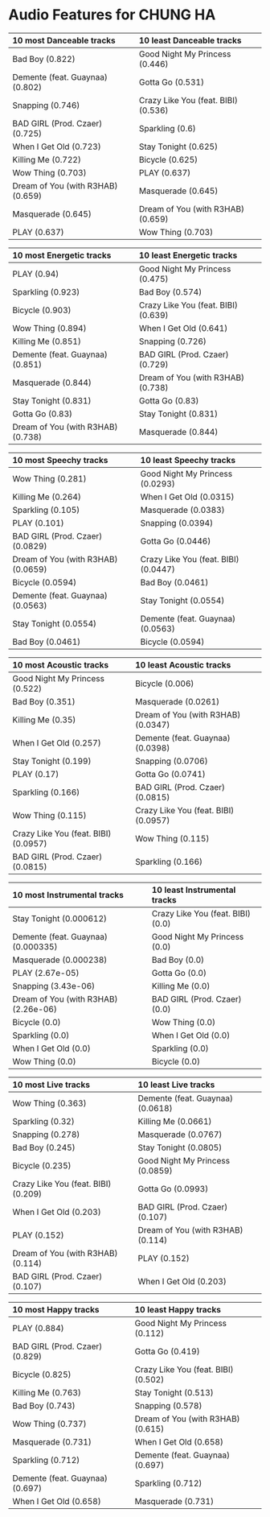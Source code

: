 # Audio Features for CHUNG HA
| 10 most Danceable tracks | 10 least Danceable tracks |
|:---|:---|
| Bad Boy (0.822) | Good Night My Princess (0.446) |
| Demente (feat. Guaynaa) (0.802) | Gotta Go (0.531) |
| Snapping (0.746) | Crazy Like You (feat. BIBI) (0.536) |
| BAD GIRL (Prod. Czaer) (0.725) | Sparkling (0.6) |
| When I Get Old (0.723) | Stay Tonight (0.625) |
| Killing Me (0.722) | Bicycle (0.625) |
| Wow Thing (0.703) | PLAY (0.637) |
| Dream of You (with R3HAB) (0.659) | Masquerade (0.645) |
| Masquerade (0.645) | Dream of You (with R3HAB) (0.659) |
| PLAY (0.637) | Wow Thing (0.703) |

| 10 most Energetic tracks | 10 least Energetic tracks |
|:---|:---|
| PLAY (0.94) | Good Night My Princess (0.475) |
| Sparkling (0.923) | Bad Boy (0.574) |
| Bicycle (0.903) | Crazy Like You (feat. BIBI) (0.639) |
| Wow Thing (0.894) | When I Get Old (0.641) |
| Killing Me (0.851) | Snapping (0.726) |
| Demente (feat. Guaynaa) (0.851) | BAD GIRL (Prod. Czaer) (0.729) |
| Masquerade (0.844) | Dream of You (with R3HAB) (0.738) |
| Stay Tonight (0.831) | Gotta Go (0.83) |
| Gotta Go (0.83) | Stay Tonight (0.831) |
| Dream of You (with R3HAB) (0.738) | Masquerade (0.844) |

| 10 most Speechy tracks | 10 least Speechy tracks |
|:---|:---|
| Wow Thing (0.281) | Good Night My Princess (0.0293) |
| Killing Me (0.264) | When I Get Old (0.0315) |
| Sparkling (0.105) | Masquerade (0.0383) |
| PLAY (0.101) | Snapping (0.0394) |
| BAD GIRL (Prod. Czaer) (0.0829) | Gotta Go (0.0446) |
| Dream of You (with R3HAB) (0.0659) | Crazy Like You (feat. BIBI) (0.0447) |
| Bicycle (0.0594) | Bad Boy (0.0461) |
| Demente (feat. Guaynaa) (0.0563) | Stay Tonight (0.0554) |
| Stay Tonight (0.0554) | Demente (feat. Guaynaa) (0.0563) |
| Bad Boy (0.0461) | Bicycle (0.0594) |

| 10 most Acoustic tracks | 10 least Acoustic tracks |
|:---|:---|
| Good Night My Princess (0.522) | Bicycle (0.006) |
| Bad Boy (0.351) | Masquerade (0.0261) |
| Killing Me (0.35) | Dream of You (with R3HAB) (0.0347) |
| When I Get Old (0.257) | Demente (feat. Guaynaa) (0.0398) |
| Stay Tonight (0.199) | Snapping (0.0706) |
| PLAY (0.17) | Gotta Go (0.0741) |
| Sparkling (0.166) | BAD GIRL (Prod. Czaer) (0.0815) |
| Wow Thing (0.115) | Crazy Like You (feat. BIBI) (0.0957) |
| Crazy Like You (feat. BIBI) (0.0957) | Wow Thing (0.115) |
| BAD GIRL (Prod. Czaer) (0.0815) | Sparkling (0.166) |

| 10 most Instrumental tracks | 10 least Instrumental tracks |
|:---|:---|
| Stay Tonight (0.000612) | Crazy Like You (feat. BIBI) (0.0) |
| Demente (feat. Guaynaa) (0.000335) | Good Night My Princess (0.0) |
| Masquerade (0.000238) | Bad Boy (0.0) |
| PLAY (2.67e-05) | Gotta Go (0.0) |
| Snapping (3.43e-06) | Killing Me (0.0) |
| Dream of You (with R3HAB) (2.26e-06) | BAD GIRL (Prod. Czaer) (0.0) |
| Bicycle (0.0) | Wow Thing (0.0) |
| Sparkling (0.0) | When I Get Old (0.0) |
| When I Get Old (0.0) | Sparkling (0.0) |
| Wow Thing (0.0) | Bicycle (0.0) |

| 10 most Live tracks | 10 least Live tracks |
|:---|:---|
| Wow Thing (0.363) | Demente (feat. Guaynaa) (0.0618) |
| Sparkling (0.32) | Killing Me (0.0661) |
| Snapping (0.278) | Masquerade (0.0767) |
| Bad Boy (0.245) | Stay Tonight (0.0805) |
| Bicycle (0.235) | Good Night My Princess (0.0859) |
| Crazy Like You (feat. BIBI) (0.209) | Gotta Go (0.0993) |
| When I Get Old (0.203) | BAD GIRL (Prod. Czaer) (0.107) |
| PLAY (0.152) | Dream of You (with R3HAB) (0.114) |
| Dream of You (with R3HAB) (0.114) | PLAY (0.152) |
| BAD GIRL (Prod. Czaer) (0.107) | When I Get Old (0.203) |

| 10 most Happy tracks | 10 least Happy tracks |
|:---|:---|
| PLAY (0.884) | Good Night My Princess (0.112) |
| BAD GIRL (Prod. Czaer) (0.829) | Gotta Go (0.419) |
| Bicycle (0.825) | Crazy Like You (feat. BIBI) (0.502) |
| Killing Me (0.763) | Stay Tonight (0.513) |
| Bad Boy (0.743) | Snapping (0.578) |
| Wow Thing (0.737) | Dream of You (with R3HAB) (0.615) |
| Masquerade (0.731) | When I Get Old (0.658) |
| Sparkling (0.712) | Demente (feat. Guaynaa) (0.697) |
| Demente (feat. Guaynaa) (0.697) | Sparkling (0.712) |
| When I Get Old (0.658) | Masquerade (0.731) |
